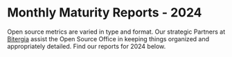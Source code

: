 # Monthly Maturity Reports -  2024

Open source metrics are varied in type and format. Our strategic Partners at [Bitergia](https://bitergia.com/) assist the Open Source Office in keeping things organized and appropriately detailed. Find our reports for 2024 below.&#x20;
